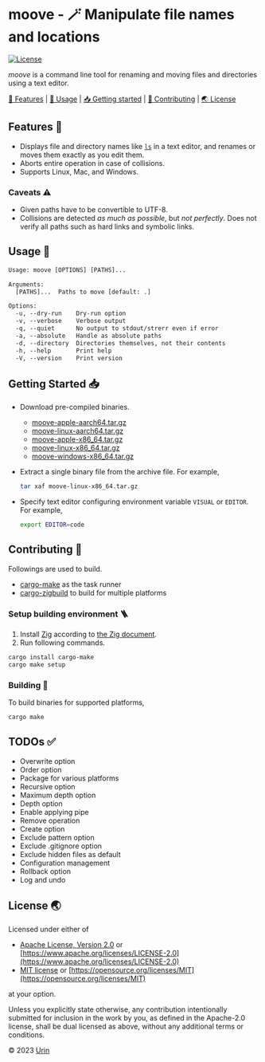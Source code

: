 # moove - 🪄 Manipulate file names and locations

[![License][image-license]](#license-)

*moove* is a command line tool for renaming and moving files and directories using a text editor.


[🎨 Features](#features-) \|
[🚀 Usage](#usage-) \|
[📥 Getting started](#getting-started-) \|
[💙 Contributing](#contributing-) \|
[🌏 License](#license-)


## Features 🎨

- Displays file and directory names like [`ls`](https://man7.org/linux/man-pages/man1/ls.1.html) in a text editor,
  and renames or moves them exactly as you edit them.
- Aborts entire operation in case of collisions.
- Supports Linux, Mac, and Windows.

### Caveats ⚠

- Given paths have to be convertible to UTF-8.
- Collisions are detected *as much as possible*, but *not perfectly*.
  Does not verify all paths such as hard links and symbolic links.

## Usage 🚀

```txt
Usage: moove [OPTIONS] [PATHS]...

Arguments:
  [PATHS]...  Paths to move [default: .]

Options:
  -u, --dry-run    Dry-run option
  -v, --verbose    Verbose output
  -q, --quiet      No output to stdout/strerr even if error
  -a, --absolute   Handle as absolute paths
  -d, --directory  Directories themselves, not their contents
  -h, --help       Print help
  -V, --version    Print version
```

## Getting Started 📥

- Download pre-compiled binaries.
  - [moove-apple-aarch64.tar.gz](https://github.com/urin/moove/raw/main/dist/moove-apple-aarch64.tar.gz)
  - [moove-linux-aarch64.tar.gz](https://github.com/urin/moove/raw/main/dist/moove-linux-aarch64.tar.gz)
  - [moove-apple-x86_64.tar.gz](https://github.com/urin/moove/raw/main/dist/moove-apple-x86_64.tar.gz)
  - [moove-linux-x86_64.tar.gz](https://github.com/urin/moove/raw/main/dist/moove-linux-x86_64.tar.gz)
  - [moove-windows-x86_64.tar.gz](https://github.com/urin/moove/raw/main/dist/moove-windows-x86_64.tar.gz)

- Extract a single binary file from the archive file.
  For example,
  ```sh
  tar xaf moove-linux-x86_64.tar.gz
  ```

- Specify text editor configuring environment variable `VISUAL` or `EDITOR`.
  For example,
  ```sh
  export EDITOR=code
  ```

## Contributing 💙

Followings are used to build.

- [cargo-make](https://crates.io/crates/cargo-make/) as the task runner
- [cargo-zigbuild](https://crates.io/crates/cargo-zigbuild) to build for multiple platforms

### Setup building environment 🪜

1. Install [Zig](https://ziglang.org/) according to [the Zig document](https://ziglang.org/learn/getting-started/#installing-zig).
2. Run following commands.
```sh
cargo install cargo-make
cargo make setup
```

### Building 🔨

To build binaries for supported platforms,

```sh
cargo make
```

## TODOs ✅

- Overwrite option
- Order option
- Package for various platforms
- Recursive option
- Maximum depth option
- Depth option
- Enable applying pipe
- Remove operation
- Create option
- Exclude pattern option
- Exclude .gitignore option
- Exclude hidden files as default
- Configuration management
- Rollback option
- Log and undo

## License 🌏

Licensed under either of

- [Apache License, Version 2.0](url-license-apache) or
  [https://www.apache.org/licenses/LICENSE-2.0](https://www.apache.org/licenses/LICENSE-2.0)
- [MIT license](url-license-mit) or
  [https://opensource.org/licenses/MIT](https://opensource.org/licenses/MIT)

at your option.

Unless you explicitly state otherwise, any contribution intentionally submitted
for inclusion in the work by you, as defined in the Apache-2.0 license, shall be
dual licensed as above, without any additional terms or conditions.

© 2023 [Urin](https://github.com/urin)

<!-- Reference -->

[image-license]: https://img.shields.io/github/license/urin/moove?style=flat
[url-license-mit]: https://github.com/urin/moove/blob/main/LICENSE-MIT
[url-license-apache]: https://github.com/urin/moove/blob/main/LICENSE-APACHE

